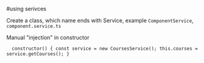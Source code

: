 #using serivces

Create a class, which name ends with Service, example `ComponentService`, `component.service.ts`

Manual "injection" in constructor

`  constructor() {
     const service = new CoursesService();
     this.courses = service.getCourses();
   }`
